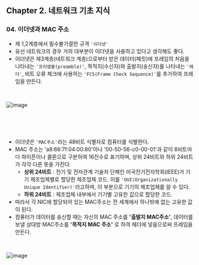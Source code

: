 ## Chapter 2. 네트워크 기초 지식
### 04. 이더넷과 MAC 주소
* 제 1,2계층에서 필수불가결한 규격 `'이더넷'`
* 유선 네트워크의 경우 거의 대부분이 이더넷을 사용하고 있다고 생각해도 좋다.
* 이더넷은 제3계층(네트워크 계층)으로부터 받은 데이터(패킷)에 프레임의 처음을 나타내는 `'프리앰블(preamble)'`, 목적지(수신자)와 출발지(송신자)를 나타내는 `'헤더'`, 비트 오류 체크에 사용하는 `'FCS(Frame Check Sequence)'`를 추가하여 프레임을 만든다.

<br/>

![image](https://user-images.githubusercontent.com/54934681/116961093-56445200-acdd-11eb-830e-0c03e1f4b6d2.png)

<br/><br/><br/>

* 이더넷은 `'MAC주소'`라는 48비트 식별자로 컴퓨터를 식별한다.
* MAC 주소는 'a8:66:7f:04:00:80'이나 '00-50-56-c0-00-01'과 같이 8비트마다 하이픈이나 콜론으로 구분하여 16진수로 표기하며, 상위 24비트와 하위 24비트가 각각 다른 뜻을 가진다.
	* **상위 24비트** : 전기 및 전자관계 기술자 단체인 미국전기전자학회(IEEE)가 기기 제조업체별로 할당한 제조업체 코드. 이를 `'OUI(Organizationally Unique Identifier)'`라고하며, 이 부분으로 기기의 제조업체를 알 수 있다.
	* **하위 24비트** : 제조업체 내부에서 기기별 고유한 값으로 할당한 코드.
* 따라서 각 NIC에 할당되어 있는 MAC주소는 전 세계에서 하나밖에 없는 고유한 값이 된다.
* 컴퓨터가 데이터를 송신할 때는 자신의 MAC 주소를 **'출발지 MAC주소'**, 데이터를 보낼 상대방 MAC주소를 **'목적지 MAC 주소'** 로 하여 헤더에 넣음으로써 프레임을 만든다.

<br/>

![image](https://user-images.githubusercontent.com/54934681/116961074-46c50900-acdd-11eb-8766-21f0304f0024.png)
